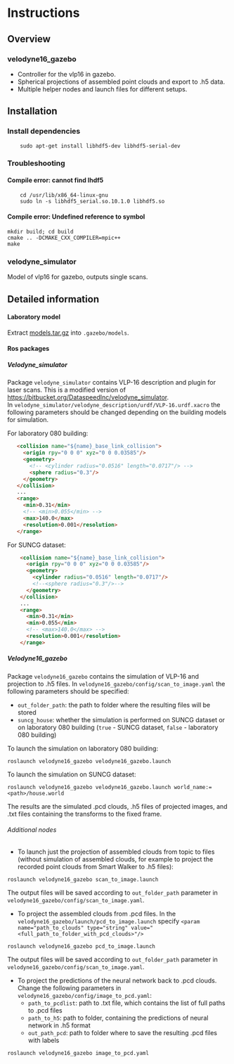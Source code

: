 # Instructions

## Overview

### velodyne16_gazebo
 * Controller for the vlp16 in gazebo.
 * Spherical projections of assembled point clouds and export to .h5 data.
 * Multiple helper nodes and launch files for different setups.

## Installation

### Install dependencies
        sudo apt-get install libhdf5-dev libhdf5-serial-dev

### Troubleshooting

#### Compile error: cannot find lhdf5
        cd /usr/lib/x86_64-linux-gnu
        sudo ln -s libhdf5_serial.so.10.1.0 libhdf5.so

#### Compile error: Undefined reference to symbol
```
mkdir build; cd build
cmake .. -DCMAKE_CXX_COMPILER=mpic++
make
```

### velodyne_simulator
Model of vlp16 for gazebo, outputs single scans.

## Detailed information

#### Laboratory model
Extract [models.tar.gz](https://drive.google.com/open?id=1OpUiD1Df3Uxj6SkSCFRYlGGnHzDrKc_W) into `.gazebo/models`.
#### Ros packages
##### Velodyne_simulator
Package `velodyne_simulator` contains VLP-16 description and plugin for laser scans. This is a modified version of https://bitbucket.org/DataspeedInc/velodyne_simulator.   
In `velodyne_simulator/velodyne_description/urdf/VLP-16.urdf.xacro` the following parameters should be changed depending on the building models for simulation.

For laboratory 080 building:  
```html
   <collision name="${name}_base_link_collision">
     <origin rpy="0 0 0" xyz="0 0 0.03585"/>
     <geometry>
       <!-- <cylinder radius="0.0516" length="0.0717"/> -->
       <sphere radius="0.3"/>
     </geometry>
   </collision>
   ...
   <range>
     <min>0.31</min>
     <!-- <min>0.055</min> -->
     <max>140.0</max>
     <resolution>0.001</resolution>
   </range>
```

 For SUNCG dataset:  
```html
    <collision name="${name}_base_link_collision">
      <origin rpy="0 0 0" xyz="0 0 0.03585"/>
      <geometry>
        <cylinder radius="0.0516" length="0.0717"/>
        <!--<sphere radius="0.3"/>-->
      </geometry>
    </collision>
    ...
    <range>
      <min>0.31</min>
      <min>0.055</min>
      <!-- <max>140.0</max> -->
      <resolution>0.001</resolution>
    </range>
```
##### Velodyne16_gazebo
Package `velodyne16_gazebo` contains the simulation of VLP-16 and projection to .h5 files.
In `velodyne16_gazebo/config/scan_to_image.yaml` the following parameters should be specified:
- `out_folder_path`: the path to folder where the resulting files will be stored
- `suncg_house`: whether the simulation is performed on SUNCG dataset or on laboratory 080 building (`true` - SUNCG dataset, `false` - laboratory 080 building)

To launch the simulation on laboratory 080 building:
```
roslaunch velodyne16_gazebo velodyne16_gazebo.launch
```
To launch the simulation on SUNCG dataset:
```
roslaunch velodyne16_gazebo velodyne16_gazebo.launch world_name:=<path>/house.world
```
The results are the simulated .pcd clouds, .h5 files of projected images, and .txt files containing the transforms to the fixed frame.

###### Additional nodes
- To launch just the projection of assembled clouds from topic to files (without simulation of assembled clouds, for example to project the recorded point clouds from Smart Walker to .h5 files):
```
roslaunch velodyne16_gazebo scan_to_image.launch
```
The output files will be saved according to `out_folder_path` parameter in  `velodyne16_gazebo/config/scan_to_image.yaml`.
- To project the assembled clouds from .pcd files.
In the `velodyne16_gazebo/launch/pcd_to_image.launch` specify `<param name="path_to_clouds" type="string" value="<full_path_to_folder_with_pcd_clouds>"/>`
```
roslaunch velodyne16_gazebo pcd_to_image.launch
```
The output files will be saved according to `out_folder_path` parameter in  `velodyne16_gazebo/config/scan_to_image.yaml`.
- To project the predictions of the neural network back to .pcd clouds. Change the following parameters in `velodyne16_gazebo/config/image_to_pcd.yaml`:
  - `path_to_pcdlist`: path to .txt file, which contains the list of full paths to .pcd files
  - `path_to_h5`: path to folder, containing the predictions of neural network in .h5 format
  - `out_path_pcd`: path to folder where to save the resulting .pcd files with labels      
```
roslaunch velodyne16_gazebo image_to_pcd.yaml
```
